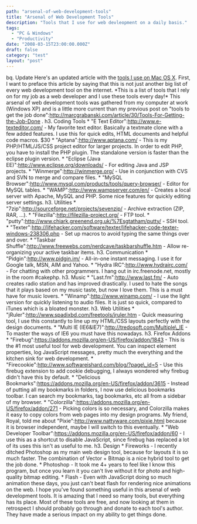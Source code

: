 ```yaml
---
path: "arsenal-of-web-development-tools"
title: "Arsenal of Web Development Tools"
description: "Tools that I use for web devleopment on a daily basis."
tags: 
  - "PC & Windows"
  - "Productivity"
date: "2008-03-15T23:00:00.000Z"
draft: false
category: "test"
layout: "post"
---
```


bq. Update Here's an updated article with the [tools I use on Mac OS X](http://marcgrabanski.com/setting-up-mac-osx-web-development/). First, I want to preface this article by saying that this is not just another big list of every web development tool on the internet. \*This is a list of tools that I rely on for my job as a web developer and I use these tools every day!\* This arsenal of web development tools was gathered from my computer at work (Windows XP) and is a little more current than my previous post on "tools to get the job done":http://marcgrabanski.com/article/30/Tools-For-Getting-the-Job-Done . h3. Coding Tools * "E Text Editor":http://www.e-texteditor.com/ - My favorite text editor. Basically a textmate clone with a few added features. I use this for quick edits, HTML documents and helpful code macros. $30 * "Aptana":http://www.aptana.com/ - This is my PHP/HTML/JS/CSS project editor for larger projects. In order to edit PHP, you have to install the PHP plugin. The standalone version is faster than the eclipse plugin version. * "Eclipse (Java EE)":http://www.eclipse.org/downloads/ - For editing Java and JSP projects. * "Winmerge":http://winmerge.org/ - Use in conjunction with CVS and SVN to merge and compare files. * "MySQL Browser":http://www.mysql.com/products/tools/query-browser/ - Editor for MySQL tables. * "WAMP":http://www.wampserver.com/en/ - Creates a local server with Apache, MySQL and PHP. Some nice features for quickly editing server settings. h3. Utilities * "7zip":http://sourceforge.net/projects/sevenzip/ - Archive extraction (ZIP, RAR, ...). * "Filezilla":http://filezilla-project.org/ - FTP tool. * "putty":http://www.chiark.greenend.org.uk/%7Esgtatham/putty/ - SSH tool. * "Texter":http://lifehacker.com/software/texter/lifehacker-code-texter-windows-238306.php - Set up macros to avoid typing the same things over and over. * "Taskbar Shuffle":http://www.freewebs.com/nerdcave/taskbarshuffle.htm - Allow re-organizing your active taskbar items. h3. Communication * "Pidgin":http://www.pidgin.im/ - All-in-one instant messaging. I use it for Google talk, MSN, AIM and Yahoo. * "Hydra IRC":http://www.hydrairc.com/ - For chatting with other programmers. I hang out in irc.freenode.net, mostly in the room #cakephp. h3. Music * "Last.fm":http://www.last.fm/ - Auto creates radio station and has improved drastically. I used to hate the songs that it plays based on my music taste, but now I love them. This is a must have for music lovers. * "Winamp":http://www.winamp.com/ - I use the light version for quickly listening to audio files. It is just so quick, compared to iTunes which is a bloated monster. h3. Web Utilities * "jRuler":http://www.spadixbd.com/freetools/jruler.htm - Quick measuring tool, I use this constantly to line up my HTML/CSS layouts perfectly with the design documents. * "Multi IE (IE6&IE7)":http://tredosoft.com/Multiple\_IE - To master the ways of IE6 you must have this nowadays. h3. Firefox Addons * "Firebug":https://addons.mozilla.org/en-US/firefox/addon/1843 - This is the #1 most useful tool for web development. You can inspect element properties, log JavaScript messages, pretty much the everything and the kitchen sink for web development. * "Firecookie":http://www.softwareishard.com/blog/?page\_id=5 - Use this firebug extension to add cookie debugging, I always wondered why firebug didn't have this by default. * "Delicious Bookmarks":https://addons.mozilla.org/en-US/firefox/addon/3615 - Instead of putting all my bookmarks in folders, I now use delicious bookmarks toolbar. I can search my bookmarks, tag bookmarks, etc all from a sidebar of my browser. * "Colorzilla":https://addons.mozilla.org/en-US/firefox/addon/271 - Picking colors is so necessary, and Colorzilla makes it easy to copy colors from web pages into my design programs. My friend, Royal, told me about "Pixie":http://www.nattyware.com/pixie.html because it is browser independent, maybe I will switch to this eventually. * "Web Developer Toolbar":https://addons.mozilla.org/en-US/firefox/addon/60 - I use this as a shortcut to disable JavaScript, since firebug has replaced a lot of its uses this isn't as useful to me. h3. Design * Fireworks - I recently ditched Photoshop as my main web design tool, because for layouts it is so much faster. The combination of Vector + Bitmap is a nice hybrid tool to get the job done. * Photoshop - It took me 4+ years to feel like I know this program, but once you learn it you can't live without it for photo and high-quality bitmap editing. * Flash - Even with JavaScript doing so much animation these days, you just can't beat flash for rendering nice animations on the web. I hope you've found something useful in this arsenal of web development tools. It is amazing that I need so many tools, but everything has its place. Most of these tools are free, and now looking at them in retrospect I should probably go through and donate to each tool's author. They have made a serious impact on my ability to get things done.